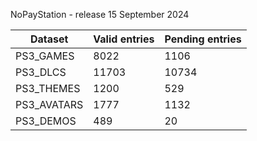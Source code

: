 NoPayStation - release 15 September 2024

|  Dataset  |Valid entries|Pending entries|
|-----------|-------------|---------------|
| PS3_GAMES |     8022    |      1106     |
|  PS3_DLCS |    11703    |     10734     |
| PS3_THEMES|     1200    |      529      |
|PS3_AVATARS|     1777    |      1132     |
| PS3_DEMOS |     489     |       20      |